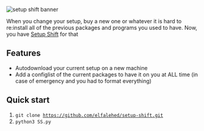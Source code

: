 ![setup shift banner](https://github.com/elfalehed/setup-shift/blob/main/wesbite/public/Setup%20Shift.png)

When you change your setup, buy a new one or whatever it is hard to re:install all of the previous packages and programs you used to have. Now, you have <a href="https://github.com/elfalehed/setup-shift">Setup Shift</a> for that  

## Features
* Autodownload your current setup on a new machine 
* Add a configlist of the current packages to have it on you at ALL time (in case of emergency and you had to format everything) 

## Quick start 
1. <code>git clone https://github.com/elfalehed/setup-shift.git</code>
2. <code>python3 SS.py</code>
